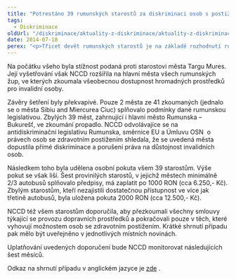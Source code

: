 ```yaml
---
title: "Potrestáno 39 rumunských starostů za diskriminaci osob s postižením"
tags:
  - Diskriminace
oldUrl: "/diskriminace/aktuality-z-diskriminace/aktuality-z-diskriminace-2014/potrestano-39-rumunskych-starostu-za-diskriminaci-osob-s-postizenim/"
date: 2014-07-18
perex: "<p>Třicet devět rumunských starostů je na základě rozhodnutí rumunského antidiskriminačního  místa (NCCD &ndash; National Council for Combating Discrimination) povinno zaplatit pokutu. Podle zjištění dostatečně nezabezpečili přístupnost dopravních prostředků městské hromadné dopravy tělesně postiženým osobám.</p>"
---
```


<!-- imported from the old website -->

<p class="align-blok">Na počátku všeho byla stížnost podaná proti starostovi města Targu Mures. Její vyšetřování však NCCD rozšířila na hlavní města všech rumunských žup, ve kterých zkoumala všeobecnou dostupnost hromadných prostředků pro invalidní osoby. </p><p class="align-blok">Závěry šetření byly překvapivé. Pouze 2 města ze 41 zkoumaných (jednalo se o města Sibiu and Miercurea Ciuc) splňovalo podmínky dané rumunskou legislativou. Zbylých 39 měst, zahrnující i hlavní město Rumunska – Bukurešť, ve zkoumání propadlo. NCCD odvolávajíce se na  antidiskriminační legislativu Rumunska, směrnice EU a Úmluvu OSN  o právech osob se zdravotním postižením shledala, že se uvedená města dopustila přímé diskriminace a porušení práva na důstojnost invalidních osob.</p><p class="align-blok">Následkem toho byla udělena osobní pokuta všem 39 starostům. Výše pokut se však liší. Šest provinilých starostů, v jejichž městech minimálně 2/3 autobusů splňovalo předpisy, má zaplatit po 1000 RON (cca 6.250,- Kč). Zbylým starostům, kteří nezajistili dostatečnou přístupnost ve více jak třetině autobusů, byla uložena pokuta 2000 RON (cca 12.500,- Kč). </p><p class="align-blok">NCCD též všem starostům doporučila, aby přezkoumali všechny smlouvy týkající se provozu dopravních prostředků a pokračovali pouze v těch, které vyhovují možnostem osob se zdravotním postižením. Krátké shrnutí případu pak mělo být uveřejněno v jednotlivých místních novinách. </p><p>Uplatňování uvedených doporučení bude NCCD monitorovat následujících šest měsíců.</p>Odkaz na shrnutí případu v anglickém jazyce je <a title="Otevření do nového okna" href="http://www.non-discrimination.net/content/media/RO-121-NCCD%20accesibility%20decision.pdf" target="_blank">zde</a> <img alt="" src="https://www.ochrance.cz/typo3/ext/od_linkdesc/icons/external.gif" class="od_linkdesc_icon_external" />.

